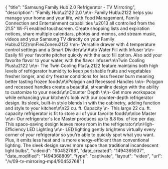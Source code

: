 {
    "title": "Samsung Family Hub 2.0 Refrigerator - TV Mirroring",
    "description": "Family Hub\u2122 2.0 \n\n- Family Hub\u2122 helps you manage your home and your life, with Food Management, Family Connection and Entertainment capabilities \u2013 all controlled from the 21.5\" Wi-Fi enabled touchscreen. Create shopping lists and expiration notices, share multiple calendars, photos and memos, and stream music, videos and your Samsung TV directly on your Family Hub\u2122\n\nFlexZone\u2122 \n\n- Versatile drawer with 4 temperature control settings and a Smart Divider\n\nAuto Water Fill with Infuser \n\n- Easily fill your favorite pitcher quickly with the auto fill option. Also add your favorite flavor to your water, with the flavor infuser\n\nTwin Cooling Plus\u2122 \n\n- The Twin Cooling Plus\u2122 feature maintains both high levels of refrigerator humidity to keep perishable fruits and vegetables fresher longer, and dry freezer conditions for less freezer burn meaning better tasting frozen foods\n\nPolygon and Recessed Handles \n\n- Polygon and recessed handles create a beautiful, streamline design with the ability to customize to your needs\n\nCounter Depth \n\n- Get more workspace while enhancing your kitchen's look with our counter-depth refrigerator design. Its sleek, built-in style blends in with the cabinetry, adding function and style to your kitchen\n\n22 cu. ft. Capacity \n- This large 22 cu. ft. capacity refrigerator is fit to store all of your favorite foods\n\nIce Master \n\n- Our refrigerator's Ice Master produces up to 8.8 lbs. of ice per day. This space-saving design leaves more room in the refrigerator\n\nHigh-Efficiency LED Lighting \n\n- LED lighting gently brightens virtually every corner of your refrigerator so you're able to quickly spot what you want. Plus, it emits less heat and is more energy-efficient than conventional lighting. The sleek design saves more space than traditional incandescent light bulbs",
    "videoid": "90452768",
    "date_created": "1494365937",
    "date_modified": "1494368809",
    "type": "captivate",
    "layout": "video",
    "url": "\/v\/09-tv-mirroring-mp4\/90452768"
}